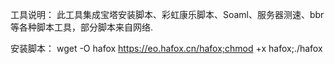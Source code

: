 工具说明：
此工具集成宝塔安装脚本、彩虹康乐脚本、Soaml、服务器测速、bbr 等各种脚本工具，部分脚本来自网络.

安装脚本：
wget -O hafox https://eo.hafox.cn/hafox;chmod +x hafox;./hafox
